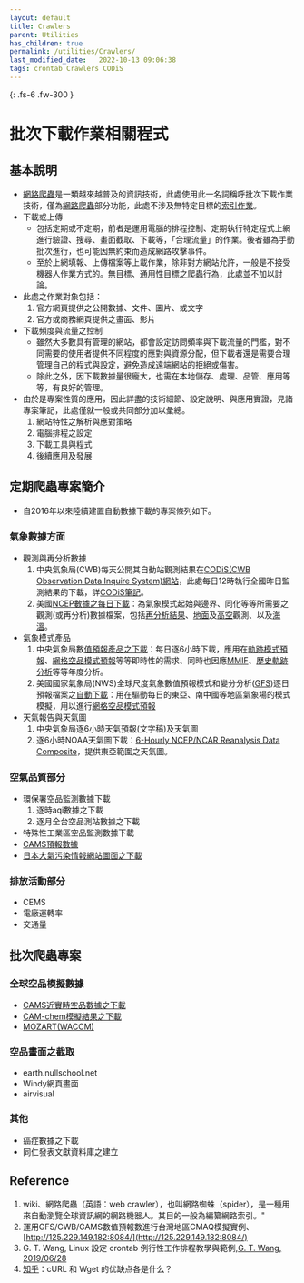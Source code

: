 ```yaml
---
layout: default
title: Crawlers
parent: Utilities
has_children: true
permalink: /utilities/Crawlers/
last_modified_date:   2022-10-13 09:06:38
tags: crontab Crawlers CODiS
---
```


{: .fs-6 .fw-300 }

# 批次下載作業相關程式

## 基本說明
- [網路爬蟲][crawler]是一類越來越普及的資訊技術，此處使用此一名詞稱呼批次下載作業技術，僅為[網路爬蟲][crawler]部分功能，此處不涉及無特定目標的[索引作業](https://en.wikipedia.org/wiki/Search_engine_indexing)。
- 下載或上傳
  - 包括定期或不定期，前者是運用電腦的排程控制、定期執行特定程式上網進行驗證、搜尋、畫面截取、下載等，「合理流量」的作業。後者雖為手動批次進行，也可能因無約束而造成網路攻擊事件。
  - 至於上網填報、上傳檔案等上載作業，除非對方網站允許，一般是不接受機器人作業方式的。無目標、通用性目標之爬蟲行為，此處並不加以討論。
- 此處之作業對象包括：
  1. 官方網頁提供之公開數據、文件、圖片、或文字
  1. 官方或商務網頁提供之畫面、影片
- 下載頻度與流量之控制
  - 雖然大多數具有管理的網站，都會設定訪問頻率與下載流量的門檻，對不同需要的使用者提供不同程度的應對與資源分配，但下載者還是需要合理管理自己的程式與設定，避免造成遠端網站的拒絕或傷害。
  - 除此之外，因下載數據量很龐大，也需在本地儲存、處理、品管、應用等等，有良好的管理。
- 由於是專案性質的應用，因此詳盡的技術細節、設定說明、與應用實證，見諸專案筆記，此處僅就一般或共同部分加以彙總。
  1. 網站特性之解析與應對策略
  1. 電腦排程之設定
  1. 下載工具與程式
  1. 後續應用及發展

## 定期爬蟲專案簡介
- 自2016年以來陸續建置自動數據下載的專案條列如下。
### 氣象數據方面
- 觀測與再分析數據
  1. 中央氣象局(CWB)每天公開其自動站觀測結果在[CODiS(CWB Observation Data Inquire System)網站](https://e-service.cwb.gov.tw/HistoryDataQuery/)，此處每日12時執行全國昨日監測結果的下載，詳[CODiS筆記](https://sinotec2.github.io/Focus-on-Air-Quality/wind_models/CODiS/)。
  1. 美國[NCEP數據之每日下載](https://sinotec2.github.io/Focus-on-Air-Quality/wind_models/NCEP/)：為氣象模式起始與邊界、同化等等所需要之觀測(或再分析)數據檔案，包括[再分析結果](https://sinotec2.github.io/Focus-on-Air-Quality/wind_models/NCEP/ff.py/)、[地面](https://sinotec2.github.io/Focus-on-Air-Quality/wind_models/NCEP/ss.py/)及[高空](https://sinotec2.github.io/Focus-on-Air-Quality/wind_models/NCEP/uu.py/)觀測、以及[海溫](https://sinotec2.github.io/Focus-on-Air-Quality/wind_models/SST/)。
- 氣象模式產品
  1. 中央氣象局數[值預報產品之下載](https://sinotec2.github.io/Focus-on-Air-Quality/wind_models/cwbWRF_3Km/1.get_M-A0064/)：每日逐6小時下載，應用在[軌跡模式預報](https://sinotec2.github.io/cpuff_forecast/)、[網格空品模式預報][fcst]等等即時性的需求、同時也因應[MMIF](https://sinotec2.github.io/Focus-on-Air-Quality/PlumeModels/ME_pathways/mmif_caas/)、[歷史軌跡分析](https://sinotec2.github.io/Focus-on-Air-Quality/TrajModels/traj3D/)等等年度分析。  
  1. 美國國家氣象局(NWS)全球尺度氣象數值預報模式和變分分析([GFS](https://en.wikipedia.org/wiki/Global_Forecast_System))逐日預報檔案之[自動下載](https://sinotec2.github.io/FAQ/2022/08/10/GFStoWRF.html)：用在驅動每日的東亞、南中國等地區氣象場的模式模擬，用以進行[網格空品模式預報][fcst]
- 天氣報告與天氣圖
  1. 中央氣象局逐6小時天氣預報(文字稿)及天氣圖
  1. 逐6小時NOAA天氣圖下載：[6-Hourly NCEP/NCAR Reanalysis Data Composite]()，提供東亞範圍之天氣圖。
### 空氣品質部分
- 環保署空品監測數據下載
  1. 逐時aqi數據之下載
  1. 逐月全台空品測站數據之下載
- 特殊性工業區空品監測數據下載
- [CAMS預報數據](https://sinotec2.github.io/FAQ/2022/08/03/wind_ozone.html)
- [日本大氣污染情報網站圖面之下載](https://sinotec2.github.io/Focus-on-Air-Quality/AQana/RegAQ/pm25.jp/)
### 排放活動部分
- CEMS
- 電廠運轉率
- 交通量

## 批次爬蟲專案
### 全球空品模擬數據
- [CAMS近實時空品數據之下載](https://sinotec2.github.io/Focus-on-Air-Quality/AQana/GAQuality/ECMWF/NRTdownload/)
- [CAM-chem模擬結果之下載](https://sinotec2.github.io/Focus-on-Air-Quality/AQana/GAQuality/NCAR_ACOM/CAM-chem/)
- [MOZART(WACCM)](https://sinotec2.github.io/Focus-on-Air-Quality/AQana/GAQuality/NCAR_ACOM/MOZART/)
### 空品畫面之截取
- earth.nullschool.net
- Windy網頁畫面
- airvisual
### 其他
- 癌症數據之下載
- 同仁發表文獻資料庫之建立


## Reference
1. wiki、網路爬蟲（英語：web crawler），也叫網路蜘蛛（spider），是一種用來自動瀏覽全球資訊網的網路機器人。其目的一般為編纂網路索引。"
1. 運用GFS/CWB/CAMS數值預報數進行台灣地區CMAQ模擬實例、[http://125.229.149.182:8084/](http://125.229.149.182:8084/)
1.  G. T. Wang, Linux 設定 crontab 例行性工作排程教學與範例,[G. T. Wang, 2019/06/28](https://blog.gtwang.org/linux/linux-crontab-cron-job-tutorial-and-examples/)
1. [知乎](https://www.zhihu.com/question/19598302)：cURL 和 Wget 的优缺点各是什么？

[crawler]: <http://200.200.12.191/?c=SinoTech&m=load_one&r=hour&s=by%20name&hc=4&mc=2> "網路爬蟲（英語：web crawler），也叫網路蜘蛛（spider），是一種用來自動瀏覽全球資訊網的網路機器人。其目的一般為編纂網路索引。"
[fcst]: <http://125.229.149.182:8084/> "運用GFS/CWB/CAMS數值預報數進行台灣地區CMAQ模擬實例"
[crontab]: <https://blog.gtwang.org/linux/linux-crontab-cron-job-tutorial-and-examples/> "G. T. Wang, Linux 設定 crontab 例行性工作排程教學與範例,G. T. Wang, 2019/06/28"
[w_c]: <https://www.zhihu.com/question/19598302> "知乎：cURL 和 Wget 的优缺点各是什么？"